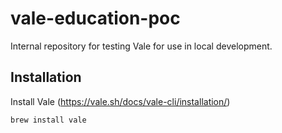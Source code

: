 # vale-education-poc
Internal repository for testing Vale for use in local development.

## Installation

Install Vale (https://vale.sh/docs/vale-cli/installation/)

`brew install vale`


